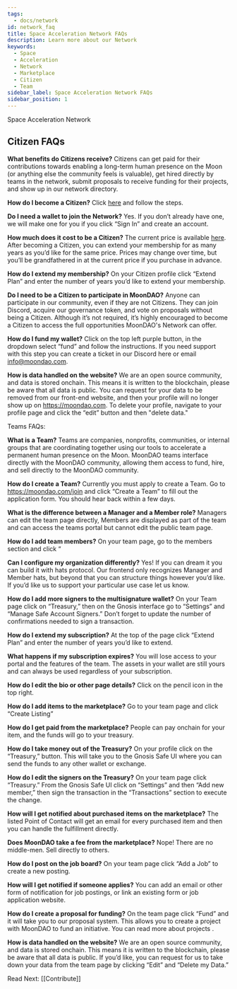 ```yaml
---
tags:
  - docs/network
id: network_faq
title: Space Acceleration Network FAQs
description: Learn more about our Network
keywords:
  - Space
  - Acceleration
  - Network
  - Marketplace
  - Citizen
  - Team
sidebar_label: Space Acceleration Network FAQs
sidebar_position: 1
---
```


Space Acceleration Network

## Citizen FAQs

**What benefits do Citizens receive?**
Citizens can get paid for their contributions towards enabling a long-term human presence on the Moon (or anything else the community feels is valuable), get hired directly by teams in the network, submit proposals to receive funding for their projects, and show up in our network directory.

**How do I become a Citizen?**
Click [here](https://moondao.com/join) and follow the steps.

**Do I need a wallet to join the Network?**
Yes. If you don’t already have one, we will make one for you if you click “Sign In” and create an account.

**How much does it cost to be a Citizen?**
The current price is available [here](https://moondao.com/join). After becoming a Citizen, you can extend your membership for as many years as you’d like for the same price. Prices may change over time, but you’ll be grandfathered in at the current price if you purchase in advance.

**How do I extend my membership?**
On your Citizen profile click “Extend Plan” and enter the number of years you’d like to extend your membership.

**Do I need to be a Citizen to participate in MoonDAO?**
Anyone can participate in our community, even if they are not Citizens. They can join Discord, acquire our governance token, and vote on proposals without being a Citizen. Although it’s not required, it’s highly encouraged to become a Citizen to access the full opportunities MoonDAO's Network can offer.

**How do I fund my wallet?**
Click on the top left purple button, in the dropdown select “fund” and follow the instructions. If you need support with this step you can create a ticket in our Discord here or email info@moondao.com.

**How is data handled on the website?**
We are an open source community, and data is stored onchain. This means it is written to the blockchain, please be aware that all data is public. You can request for your data to be removed from our front-end website, and then your profile will no longer show up on https://moondao.com. To delete your profile, navigate to your profile page and click the “edit” button and then "delete data."




Teams FAQs:


**What is a Team?**
Teams are companies, nonprofits, communities, or internal groups that are coordinating together using our tools to accelerate a permanent human presence on the Moon. MoonDAO teams interface directly with the MoonDAO community, allowing them access to fund, hire, and sell directly to the MoonDAO community.

**How do I create a Team?**
Currently you must apply to create a Team. Go to https://moondao.com/join and click “Create a Team” to fill out the application form. You should hear back within a few days.

**What is the difference between a Manager and a Member role?**
Managers can edit the team page directly, Members are displayed as part of the team and can access the teams portal but cannot edit the public team page.

**How do I add team members?**
On your team page, go to the members section and click “

**Can I configure my organization differently?**
Yes! If you can dream it you can build it with hats protocol. Our frontend only recognizes Manager and Member hats, but beyond that you can structure things however you’d like. If you’d like us to support your particular use case let us know.

**How do I add more signers to the multisignature wallet?**
On your Team page click on “Treasury,” then on the Gnosis interface go to “Settings” and “Manage Safe Account Signers.” Don’t forget to update the number of confirmations needed to sign a transaction.

**How do I extend my subscription?**
At the top of the page click “Extend Plan” and enter the number of years you’d like to extend.

**What happens if my subscription expires?**
You will lose access to your portal and the features of the team. The assets in your wallet are still yours and can always be used regardless of your subscription.

**How do I edit the bio or other page details?**
Click on the pencil icon in the top right.

**How do I add items to the marketplace?**
Go to your team page and click “Create Listing” 

**How do I get paid from the marketplace?**
People can pay onchain for your item, and the funds will go to your treasury.

**How do I take money out of the Treasury?**
On your profile click on the “Treasury,” button. This will take you to the Gnosis Safe UI where you can send the funds to any other wallet or exchange.

**How do I edit the signers on the Treasury?**
On your team page click “Treasury.” From the Gnosis Safe UI click on “Settings” and then “Add new member,” then sign the transaction in the “Transactions” section to execute the change.

**How will I get notified about purchased items on the marketplace?**
The listed Point of Contact will get an email for every purchased item and then you can handle the fulfillment directly.

**Does MoonDAO take a fee from the marketplace?**
Nope! There are no middle-men. Sell directly to others.

**How do I post on the job board?**
On your team page click “Add a Job” to create a new posting.

**How will I get notified if someone applies?**
You can add an email or other form of notification for job postings, or link an existing form or job application website.

**How do I create a proposal for funding?**
On the team page click “Fund” and it will take you to our proposal system. This allows you to create a project with MoonDAO to fund an initiative. You can read more about projects <here>.

**How is data handled on the website?**
We are an open source community, and data is stored onchain. This means it is written to the blockchain, please be aware that all data is public. If you’d like, you can request for us to take down your data from the team page by clicking “Edit” and “Delete my Data.”


Read Next: [[Contribute]]
